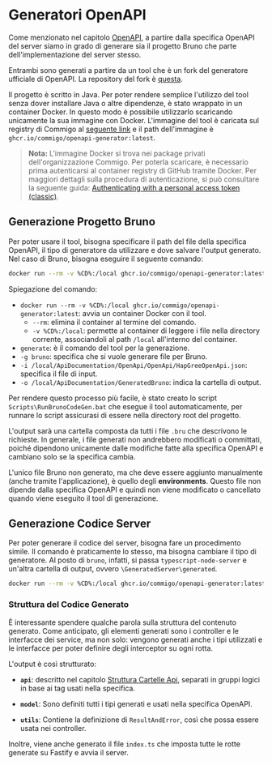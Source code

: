 # Generatori OpenAPI

Come menzionato nel capitolo [OpenAPI](/Capitoli/OpenApi.md), a partire dalla specifica OpenAPI del server siamo in grado di generare sia il progetto Bruno che parte dell'implementazione del server stesso.

Entrambi sono generati a partire da un tool che è un fork del generatore ufficiale di OpenAPI. La repository del fork è [questa](https://github.com/Commigo/BrunoOpenApiGenerator).

Il progetto è scritto in Java. Per poter rendere semplice l'utilizzo del tool senza dover installare Java o altre dipendenze, è stato wrappato in un container Docker. In questo modo è possibile utilizzarlo scaricando unicamente la sua immagine con Docker. 
L'immagine del tool è caricata sul registry di Commigo al [seguente link](https://github.com/orgs/Commigo/packages/container/package/openapi-generator) e il path dell'immagine è `ghcr.io/commigo/openapi-generator:latest`.

> **Nota:** L'immagine Docker si trova nei package privati dell'organizzazione Commigo. Per poterla scaricare, è necessario prima autenticarsi al container registry di GitHub tramite Docker. Per maggiori dettagli sulla procedura di autenticazione, si può consultare la seguente guida: [Authenticating with a personal access token (classic)](https://docs.github.com/en/packages/working-with-a-github-packages-registry/working-with-the-container-registry#authenticating-with-a-personal-access-token-classic).

## Generazione Progetto Bruno

Per poter usare il tool, bisogna specificare il path del file della specifica OpenAPI, il tipo di generatore da utilizzare e dove salvare l'output generato. Nel caso di Bruno, bisogna eseguire il seguente comando:

```bash
docker run --rm -v %CD%:/local ghcr.io/commigo/openapi-generator:latest generate -g bruno -i /local/ApiDocumentation/OpenApi/OpenApi/HapGreeOpenApi.json -o /local/ApiDocumentation/GeneratedBruno
```

Spiegazione del comando:
*   `docker run --rm -v %CD%:/local ghcr.io/commigo/openapi-generator:latest`: avvia un container Docker con il tool.
    *   `--rm`: elimina il container al termine del comando.
    *   `-v %CD%:/local`: permette al container di leggere i file nella directory corrente, associandoli al path `/local` all'interno del container.
*   `generate`: è il comando del tool per la generazione.
*   `-g bruno`: specifica che si vuole generare file per Bruno.
*   `-i /local/ApiDocumentation/OpenApi/OpenApi/HapGreeOpenApi.json`: specifica il file di input.
*   `-o /local/ApiDocumentation/GeneratedBruno`: indica la cartella di output.

Per rendere questo processo più facile, è stato creato lo script `Scripts\RunBrunoCodeGen.bat` che esegue il tool automaticamente, per runnare lo script assicurasi di essere nella directory root del progetto.

L'output sarà una cartella composta da tutti i file `.bru` che descrivono le richieste. In generale, i file generati non andrebbero modificati o committati, poiché dipendono unicamente dalle modifiche fatte alla specifica OpenAPI e cambiano solo se la specifica cambia.

L'unico file Bruno non generato, ma che deve essere aggiunto manualmente (anche tramite l'applicazione), è quello degli **environments**. Questo file non dipende dalla specifica OpenAPI e quindi non viene modificato o cancellato quando viene eseguito il tool di generazione.

## Generazione Codice Server

Per poter generare il codice del server, bisogna fare un procedimento simile. Il comando è praticamente lo stesso, ma bisogna cambiare il tipo di generatore. Al posto di `bruno`, infatti, si passa `typescript-node-server` e un'altra cartella di output, ovvero `\GeneratedServer\generated`.

```bash
docker run --rm -v %CD%:/local ghcr.io/commigo/openapi-generator:latest generate -g typescript-node-server -i /local/ApiDocumentation/OpenApi/OpenApi/HapGreeOpenApi.json -o /local/GeneratedServer/generated
```

### Struttura del Codice Generato

È interessante spendere qualche parola sulla struttura del contenuto generato. Come anticipato, gli elementi generati sono i controller e le interfacce dei service, ma non solo: vengono generati anche i tipi utilizzati e le interfacce per poter definire degli interceptor su ogni rotta.

L'output è così strutturato:

*   **`api`**:  descritto nel capitolo [Struttura Cartelle Api](/Capitoli/StrutturaCartelleApi.md), separati in gruppi logici in base ai tag usati nella specifica.

*   **`model`**: Sono definiti tutti i tipi generati e usati nella specifica OpenAPI.

*   **`utils`**: Contiene la definizione di `ResultAndError`, così che possa essere usata nei controller.

Inoltre, viene anche generato il file `index.ts` che imposta tutte le rotte generate su Fastify e avvia il server.
